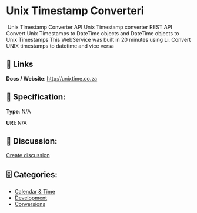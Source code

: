# Unix Timestamp Converteri


﻿ Unix Timestamp Converter API Unix Timestamp converter REST API Convert Unix Timestamps to DateTime objects and DateTime objects to Unix Timestamps This WebService was built in 20 minutes using Li. Convert UNIX timestamps to datetime and vice versa

##  🔗 Links
**Docs / Website**: http://unixtime.co.za

## 🧬 Specification:
**Type**: N/A

**URI**: N/A

## 💬 Discussion:
[Create discussion](https://github.com/apis-list/apis-list/discussions/new)

## 🗄️ Categories:
- [Calendar & Time](https://github.com/apis-list/apis-list#calendar--time)
- [Development](https://github.com/apis-list/apis-list#development)
- [Conversions](https://github.com/apis-list/apis-list#conversions)



